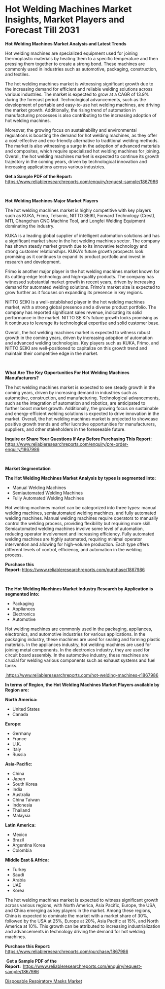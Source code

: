 <p><h1>Hot Welding Machines Market Insights, Market Players and Forecast Till 2031</h1></p><p><strong>Hot Welding Machines Market Analysis and Latest Trends</strong></p>
<p><p>Hot welding machines are specialized equipment used for joining thermoplastic materials by heating them to a specific temperature and then pressing them together to create a strong bond. These machines are commonly used in industries such as automotive, packaging, construction, and textiles.</p><p>The hot welding machines market is witnessing significant growth due to the increasing demand for efficient and reliable welding solutions across various industries. The market is expected to grow at a CAGR of 13.9% during the forecast period. Technological advancements, such as the development of portable and easy-to-use hot welding machines, are driving the market growth. Additionally, the rising trend of automation in manufacturing processes is also contributing to the increasing adoption of hot welding machines.</p><p>Moreover, the growing focus on sustainability and environmental regulations is boosting the demand for hot welding machines, as they offer a cost-effective and eco-friendly alternative to traditional welding methods. The market is also witnessing a surge in the adoption of advanced materials and composites, which require specialized hot welding machines for joining. Overall, the hot welding machines market is expected to continue its growth trajectory in the coming years, driven by technological innovation and increasing applications across various industries.</p></p>
<p><strong>Get a Sample PDF of the Report:&nbsp;</strong> <a href="https://www.reliableresearchreports.com/enquiry/request-sample/1867986">https://www.reliableresearchreports.com/enquiry/request-sample/1867986</a></p>
<p>&nbsp;</p>
<p><strong>Hot Welding Machines Major Market Players</strong></p>
<p><p>The hot welding machines market is highly competitive with key players such as KUKA, Frimo, Telsonic, NITTO SEIKI, Forward Technology (Crest), MTI, Changchun CNC Machine Tool, and Longfei Welding Equipment dominating the industry.</p><p>KUKA is a leading global supplier of intelligent automation solutions and has a significant market share in the hot welding machines sector. The company has shown steady market growth due to its innovative technology and strong customer relationships. KUKA's future growth prospects look promising as it continues to expand its product portfolio and invest in research and development.</p><p>Frimo is another major player in the hot welding machines market known for its cutting-edge technology and high-quality products. The company has witnessed substantial market growth in recent years, driven by increasing demand for automated welding solutions. Frimo's market size is expected to grow further as it focuses on expanding its presence in key regions.</p><p>NITTO SEIKI is a well-established player in the hot welding machines market, with a strong global presence and a diverse product portfolio. The company has reported significant sales revenue, indicating its solid performance in the market. NITTO SEIKI's future growth looks promising as it continues to leverage its technological expertise and solid customer base.</p><p>Overall, the hot welding machines market is expected to witness robust growth in the coming years, driven by increasing adoption of automation and advanced welding technologies. Key players such as KUKA, Frimo, and NITTO SEIKI are well-positioned to capitalize on this growth trend and maintain their competitive edge in the market.</p></p>
<p>&nbsp;</p>
<p><strong>What Are The Key Opportunities For Hot Welding Machines Manufacturers?</strong></p>
<p><p>The hot welding machines market is expected to see steady growth in the coming years, driven by increasing demand in industries such as automotive, construction, and manufacturing. Technological advancements, such as the integration of automation and robotics, are anticipated to further boost market growth. Additionally, the growing focus on sustainable and energy-efficient welding solutions is expected to drive innovation in the market. Overall, the hot welding machines market is projected to showcase positive growth trends and offer lucrative opportunities for manufacturers, suppliers, and other stakeholders in the foreseeable future.</p></p>
<p><strong>Inquire or Share Your Questions If Any Before Purchasing This Report:</strong> <a href="https://www.reliableresearchreports.com/enquiry/pre-order-enquiry/1867986">https://www.reliableresearchreports.com/enquiry/pre-order-enquiry/1867986</a></p>
<p>&nbsp;</p>
<p><strong>Market Segmentation</strong></p>
<p><strong>The Hot Welding Machines Market Analysis by types is segmented into:</strong></p>
<p><ul><li>Manual Welding Machines</li><li>Semiautomated Welding Machines</li><li>Fully Automated Welding Machines</li></ul></p>
<p><p>Hot welding machines market can be categorized into three types: manual welding machines, semiautomated welding machines, and fully automated welding machines. Manual welding machines require operators to manually control the welding process, providing flexibility but requiring more skill. Semiautomated welding machines involve some level of automation, reducing operator involvement and increasing efficiency. Fully automated welding machines are highly automated, requiring minimal operator intervention and allowing for high-volume production. Each type offers different levels of control, efficiency, and automation in the welding process.</p></p>
<p><strong>Purchase this Report:&nbsp;</strong><a href="https://www.reliableresearchreports.com/purchase/1867986">https://www.reliableresearchreports.com/purchase/1867986</a></p>
<p>&nbsp;</p>
<p><strong>The Hot Welding Machines Market Industry Research by Application is segmented into:</strong></p>
<p><ul><li>Packaging</li><li>Appliances</li><li>Electronics</li><li>Automotive</li></ul></p>
<p><p>Hot welding machines are commonly used in the packaging, appliances, electronics, and automotive industries for various applications. In the packaging industry, these machines are used for sealing and forming plastic materials. In the appliances industry, hot welding machines are used for joining metal components. In the electronics industry, they are used for circuit board assembly. In the automotive industry, these machines are crucial for welding various components such as exhaust systems and fuel tanks.</p></p>
<p><a href="https://www.reliableresearchreports.com/hot-welding-machines-r1867986">&nbsp;https://www.reliableresearchreports.com/hot-welding-machines-r1867986</a></p>
<p><strong>In terms of Region, the Hot Welding Machines Market Players available by Region are:</strong></p>
<p>
    <p> <strong> North America: </strong>
        <ul>
            <li>United States</li>
            <li>Canada</li>
        </ul>
        </p> 
    <p> <strong> Europe: </strong>
        <ul>
            <li>Germany</li>
            <li>France</li>
            <li>U.K.</li>
            <li>Italy</li>
            <li>Russia</li>
        </ul>
        </p> 
    <p> <strong> Asia-Pacific: </strong>
        <ul>
            <li>China</li>
            <li>Japan</li>
            <li>South Korea</li>
            <li>India</li>
            <li>Australia</li>
            <li>China Taiwan</li>
            <li>Indonesia</li>
            <li>Thailand</li>
            <li>Malaysia</li>
        </ul>
        </p> 
    <p> <strong> Latin America: </strong>
        <ul>
            <li>Mexico</li>
            <li>Brazil</li>
            <li>Argentina Korea</li>
            <li>Colombia</li>
        </ul>
        </p> 
    <p> <strong> Middle East & Africa: </strong>
        <ul>
            <li>Turkey</li>
            <li>Saudi</li>
            <li>Arabia</li>
            <li>UAE</li>
            <li>Korea</li>
        </ul>
    </p>
    </p>
<p><p>The hot welding machines market is expected to witness significant growth across various regions, with North America, Asia Pacific, Europe, the USA, and China emerging as key players in the market. Among these regions, China is expected to dominate the market with a market share of 30%, followed by the USA at 25%, Europe at 20%, Asia Pacific at 15%, and North America at 10%. This growth can be attributed to increasing industrialization and advancements in technology driving the demand for hot welding machines.</p></p>
<p><strong>Purchase this Report: </strong><a href="https://www.reliableresearchreports.com/purchase/1867986">https://www.reliableresearchreports.com/purchase/1867986</a></p>
<p>&nbsp;<strong>Get a Sample PDF of the Report:&nbsp;&nbsp;</strong><a href="https://www.reliableresearchreports.com/enquiry/request-sample/1867986">https://www.reliableresearchreports.com/enquiry/request-sample/1867986</a></p>
<p><strong></strong></p>
<p><p><a href="https://meowing-canidae-761.notion.site/Disposable-Respiratory-Masks-Market-Exploring-Market-Share-Market-Trends-and-Future-Growth-ac4ead9bfb8b4f63b10f0cc634a6e64a">Disposable Respiratory Masks Market</a></p></p>